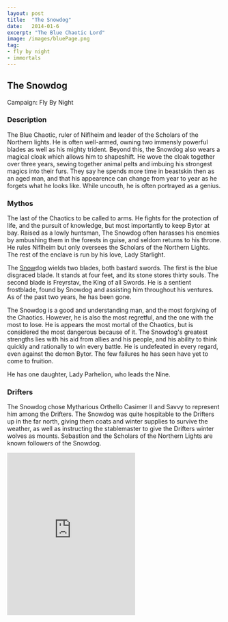 ```yaml
---
layout: post
title:  "The Snowdog"
date:   2014-01-6
excerpt: "The Blue Chaotic Lord"
image: /images/bluePage.png
tag:
- fly by night
- immortals
---
```


## The Snowdog
Campaign: Fly By Night

### Description

The Blue Chaotic, ruler of Niflheim and leader of the Scholars of the Northern lights. He is often well-armed, owning two immensly powerful blades as well as his mighty trident. Beyond this, the Snowdog also wears a magical cloak which allows him to shapeshift. He wove the cloak together over three years, sewing together animal pelts and imbuing his strongest magics into their furs. They say he spends more time in beastskin then as an aged man, and that his appearence can change from year to year as he forgets what he looks like. While uncouth, he is often portrayed as a genius.


### Mythos

The last of the Chaotics to be called to arms. He fights for the protection of life, and the pursuit of knowledge, but most importantly to keep Bytor at bay. Raised as a lowly huntsman, The Snowdog often harasses his enemies by ambushing them in the forests in guise, and seldom returns to his throne. He rules Niflheim but only oversees the Scholars of the Northern Lights. The rest of the enclave is run by his love, Lady Starlight. 

The <span><a href="https://drifter-handbook.github.io/cannons_journal/page1">Snow</a></span>dog wields two blades, both bastard swords. The first is the blue disgraced blade. It stands at four feet, and its stone stores thirty souls. The second blade is Freyrstav, the King of all Swords. He is a sentient frostblade, found by Snowdog and assisting him throughout his ventures. As of the past two years, he has been gone. 

The Snowdog is a good and understanding man, and the most forgiving of the Chaotics. However, he is also the most regretful, and the one with the most to lose. He is appears the most mortal of the Chaotics, but is considered the most dangerous because of it. The Snowdog's greatest strengths lies with his aid from allies and his people, and his ability to think quickly and rationally to win every battle. He is undefeated in every regard, even against the demon Bytor. The few failures he has seen have yet to come to fruition.

He has one daughter, Lady Parhelion, who leads the Nine.

### Drifters

The Snowdog chose Mytharious Orthello Casimer II and Savvy to represent him among the Drifters. The Snowdog was quite hospitable to the Drifters up in the far north, giving them coats and winter supplies to survive the weather, as well as instructing the stablemaster to give the Drifters winter wolves as mounts. Sebastion and the Scholars of the Northern Lights are known followers of the Snowdog.

<iframe src="https://open.spotify.com/embed/playlist/5G98CQxSWdjIj4kDROI0Qg" width="300" height="380" frameborder="0" allowtransparency="true" allow="encrypted-media"></iframe>
